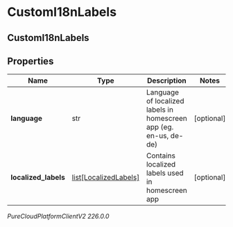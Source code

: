# CustomI18nLabels

## CustomI18nLabels

## Properties

|Name | Type | Description | Notes|
|------------ | ------------- | ------------- | -------------|
| **language** | str | Language of localized labels in homescreen app (eg. en-us, de-de) | [optional] |
| **localized_labels** | [list[LocalizedLabels]](LocalizedLabels) | Contains localized labels used in homescreen app | [optional] |



_PureCloudPlatformClientV2 226.0.0_
